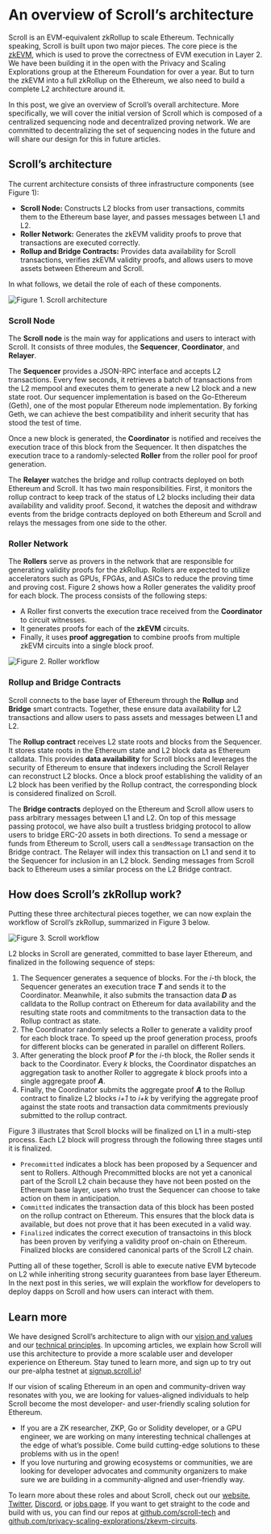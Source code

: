 # An overview of Scroll’s architecture

Scroll is an EVM-equivalent zkRollup to scale Ethereum. Technically speaking, Scroll is built upon two major pieces. The core piece is the [zkEVM](https://scroll.io/blog/zkEVM), which is used to prove the correctness of EVM execution in Layer 2. We have been building it in the open with the Privacy and Scaling Explorations group at the Ethereum Foundation for over a year. But to turn the zkEVM into a full zkRollup on the Ethereum, we also need to build a complete L2 architecture around it.

In this post, we give an overview of Scroll’s overall architecture. More specifically, we will cover the initial version of Scroll which is composed of a centralized sequencing node and decentralized proving network. We are committed to decentralizing the set of sequencing nodes in the future and will share our design for this in future articles.

## Scroll’s architecture

The current architecture consists of three infrastructure components (see Figure 1):

- **Scroll Node:** Constructs L2 blocks from user transactions, commits them to the Ethereum base layer, and passes messages between L1 and L2.
- **Roller Network:** Generates the zkEVM validity proofs to prove that transactions are executed correctly.
- **Rollup and Bridge Contracts:** Provides data availability for Scroll transactions, verifies zkEVM validity proofs, and allows users to move assets between Ethereum and Scroll.

In what follows, we detail the role of each of these components.

![Figure 1. Scroll architecture](https://i.imgur.com/oLlyhIx.png)

### Scroll Node

The **Scroll node** is the main way for applications and users to interact with Scroll. It consists of three modules, the **Sequencer**, **Coordinator**, and **Relayer**.

The **Sequencer** provides a JSON-RPC interface and accepts L2 transactions. Every few seconds, it retrieves a batch of transactions from the L2 mempool and executes them to generate a new L2 block and a new state root. Our sequencer implementation is based on the Go-Ethereum (Geth), one of the most popular Ethereum node implementation. By forking Geth, we can achieve the best compatibility and inherit security that has stood the test of time.

Once a new block is generated, the **Coordinator** is notified and receives the execution trace of this block from the Sequencer. It then dispatches the execution trace to a randomly-selected **Roller** from the roller pool for proof generation.

The **Relayer** watches the bridge and rollup contracts deployed on both Ethereum and Scroll. It has two main responsibilities. First, it monitors the rollup contract to keep track of the status of L2 blocks including their data availability and validity proof. Second, it watches the deposit and withdraw events from the bridge contracts deployed on both Ethereum and Scroll and relays the messages from one side to the other.

### Roller Network

The **Rollers** serve as provers in the network that are responsible for generating validity proofs for the zkRollup. Rollers are expected to utilize accelerators such as GPUs, FPGAs, and ASICs to reduce the proving time and proving cost. Figure 2 shows how a Roller generates the validity proof for each block. The process consists of the following steps:

- A Roller first converts the execution trace received from the **Coordinator** to circuit witnesses.
- It generates proofs for each of the **zkEVM** circuits.
- Finally, it uses **proof aggregation** to combine proofs from multiple zkEVM circuits into a single block proof.

![Figure 2. Roller workflow](https://i.imgur.com/Sajm1E2.png)

### Rollup and Bridge Contracts

Scroll connects to the base layer of Ethereum through the **Rollup** and **Bridge** smart contracts. Together, these ensure data availability for L2 transactions and allow users to pass assets and messages between L1 and L2.

The **Rollup contract** receives L2 state roots and blocks from the Sequencer. It stores state roots in the Ethereum state and L2 block data as Ethereum calldata. This provides **data availability** for Scroll blocks and leverages the security of Ethereum to ensure that indexers including the Scroll Relayer can reconstruct L2 blocks. Once a block proof establishing the validity of an L2 block has been verified by the Rollup contract, the corresponding block is considered finalized on Scroll.

The **Bridge contracts** deployed on the Ethereum and Scroll allow users to pass arbitrary messages between L1 and L2. On top of this message passing protocol, we have also built a trustless bridging protocol to allow users to bridge ERC-20 assets in both directions. To send a message or funds from Ethereum to Scroll, users call a `sendMessage` transaction on the Bridge contract. The Relayer will index this transaction on L1 and send it to the Sequencer for inclusion in an L2 block. Sending messages from Scroll back to Ethereum uses a similar process on the L2 Bridge contract.

## How does Scroll’s zkRollup work?

Putting these three architectural pieces together, we can now explain the workflow of Scroll’s zkRollup, summarized in Figure 3 below.

![Figure 3. Scroll workflow](https://i.imgur.com/QC6IWil.png)

L2 blocks in Scroll are generated, committed to base layer Ethereum, and finalized in the following sequence of steps:

1.  The Sequencer generates a sequence of blocks. For the _i_-th block, the Sequencer generates an execution trace _**T**_ and sends it to the Coordinator. Meanwhile, it also submits the transaction data _**D**_ as calldata to the Rollup contract on Ethereum for data availability and the resulting state roots and commitments to the transaction data to the Rollup contract as state.
2.  The Coordinator randomly selects a Roller to generate a validity proof for each block trace. To speed up the proof generation process, proofs for different blocks can be generated in parallel on different Rollers.
3.  After generating the block proof _**P**_ for the _i_-th block, the Roller sends it back to the Coordinator. Every _k_ blocks, the Coordinator dispatches an aggregation task to another Roller to aggregate _k_ block proofs into a single aggregate proof _**A**_.
4.  Finally, the Coordinator submits the aggregate proof _**A**_ to the Rollup contract to finalize L2 blocks _i+1_ to _i+k_ by verifying the aggregate proof against the state roots and transaction data commitments previously submitted to the rollup contract.

Figure 3 illustrates that Scroll blocks will be finalized on L1 in a multi-step process. Each L2 block will progress through the following three stages until it is finalized.

- `Precommitted` indicates a block has been proposed by a Sequencer and sent to Rollers. Although Precommitted blocks are not yet a canonical part of the Scroll L2 chain because they have not been posted on the Ethereum base layer, users who trust the Sequencer can choose to take action on them in anticipation.
- `Committed` indicates the transaction data of this block has been posted on the rollup contract on Ethereum. This ensures that the block data is available, but does not prove that it has been executed in a valid way.
- `Finalized` indicates the correct execution of transactoins in this block has been proven by verifying a validity proof on-chain on Ethereum. Finalized blocks are considered canonical parts of the Scroll L2 chain.

Putting all of these together, Scroll is able to execute native EVM bytecode on L2 while inheriting strong security guarantees from base layer Ethereum. In the next post in this series, we will explain the workflow for developers to deploy dapps on Scroll and how users can interact with them.

## Learn more

We have designed Scroll’s architecture to align with our [vision and values](https://mirror.xyz/scroll.eth/EYn7ODhQAnNWABwWcu5xZLts_wEXTZAEWyTgExGS1DA) and our [technical principles](https://mirror.xyz/scroll.eth/N7cAie4ul0PdSxNdv2FTqgMV2JEkhOJocsxfeqe4SFE). In upcoming articles, we explain how Scroll will use this architecture to provide a more scalable user and developer experience on Ethereum. Stay tuned to learn more, and sign up to try out our pre-alpha testnet at [signup.scroll.io](http://signup.scroll.io/)!

If our vision of scaling Ethereum in an open and community-driven way resonates with you, we are looking for values-aligned individuals to help Scroll become the most developer- and user-friendly scaling solution for Ethereum.

- If you are a ZK researcher, ZKP, Go or Solidity developer, or a GPU engineer, we are working on many interesting technical challenges at the edge of what’s possible. Come build cutting-edge solutions to these problems with us in the open!
- If you love nurturing and growing ecosystems or communities, we are looking for developer advocates and community organizers to make sure we are building in a community-aligned and user-friendly way.

To learn more about these roles and about Scroll, check out our [website](https://scroll.io/), [Twitter](https://twitter.com/Scroll_ZKP), [Discord](https://discord.gg/scroll), or [jobs page](https://jobs.lever.co/ScrollFoundation). If you want to get straight to the code and build with us, you can find our repos at [github.com/scroll-tech](http://github.com/scroll-tech) and [github.com/privacy-scaling-explorations/zkevm-circuits](http://github.com/privacy-scaling-explorations/zkevm-circuits).
